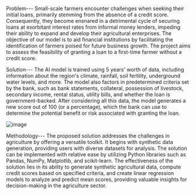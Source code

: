 Problem--- Small-scale farmers encounter challenges when seeking their initial loans, primarily stemming from the absence of a credit score. Consequently, they become ensnared in a detrimental cycle of securing loans at exorbitant interest rates from informal money lenders, impeding their ability to expand and develop their agricultural enterprises. The objective of our model is to aid financial institutions by facilitating the identification of farmers poised for future business growth. The project aims to assess the feasibility of granting a loan to a first-time farmer without a credit score.

Solution--- The AI model is trained using 5 years' worth of data, including information about the region's climate, rainfall, soil fertility, underground water levels, and more. The model also factors in predetermined criteria set by the bank, such as bank statements, collateral, possession of livestock, secondary income, rental status, utility bills, and whether the loan is government-backed. After considering all this data, the model generates a new score out of 100 (or a percentage), which the bank can use to determine the potential benefit or risk associated with granting the loan.

![image](https://github.com/ab-hi-ji-th/Code_Crafters/assets/143083208/dbd01bd0-d074-42b5-acc8-ec66a979ecc7)


Methodology--- The proposed solution addresses the challenges in agriculture by offering a versatile toolkit. It begins with synthetic data generation, providing users with diverse datasets for analysis. The solution can be implemented with relative ease by utilizing Python libraries such as Pandas, NumPy, Matplotlib, and scikit-learn. The effectiveness of the solution lies in its ability to generate synthetic agricultural data, compute credit scores based on specified criteria, and create linear regression models to analyze and predict mean scores, providing valuable insights for decision-making in the agriculture sector.
